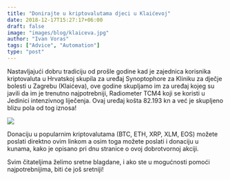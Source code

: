 ```yaml
---
title: "Donirajte u kriptovalutama djeci u Klaićevoj"
date: 2018-12-17T15:27:17+06:00
draft: false
image: "images/blog/klaiceva.jpg"
author: "Ivan Voras"
tags: ["Advice", "Automation"]
type: "post"
---
```


Nastavljajući dobru tradiciju od prošle godine kad je zajednica korisnika kriptovaluta u Hrvatskoj skupila za uređaj Synoptophore za Kliniku za dječje bolesti u Zagrebu (Klaićeva), ove godine skupljamo im za uređaj kojeg su javili da im je trenutno najpotrebniji, Radiometer TCM4 koji se koristi u Jedinici intenzivnog liječenja. Ovaj uređaj košta 82.193 kn a već je skupljeno blizu pola od tog iznosa!

![](https://i.imgur.com/rlgpjeR.jpg)




Donaciju u popularnim kriptovalutama (BTC, ETH, XRP, XLM, EOS) možete poslati direktno ovim linkom a osim toga možete poslati i donaciju u kunama, kako je opisano pri dnu stranice o ovoj dobrotvornoj akciji.

Svim čitateljima želimo sretne blagdane, i ako ste u mogućnosti pomoći najpotrebnijima, biti će još sretniji!
